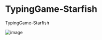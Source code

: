 # TypingGame-Starfish
TypingGame-Starfish


![image](https://user-images.githubusercontent.com/19161231/51173183-39ab6280-18f8-11e9-851a-2259d51cd1e6.png)
